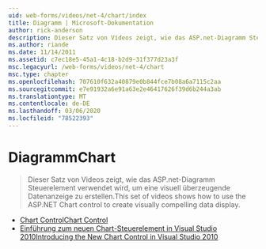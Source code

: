 ```yaml
---
uid: web-forms/videos/net-4/chart/index
title: Diagramm | Microsoft-Dokumentation
author: rick-anderson
description: Dieser Satz von Videos zeigt, wie das ASP.net-Diagramm Steuerelement verwendet wird, um eine visuell überzeugende Datenanzeige zu erstellen.
ms.author: riande
ms.date: 11/14/2011
ms.assetid: c7ec18e5-45a1-4c18-b2d9-31f377d23a3f
msc.legacyurl: /web-forms/videos/net-4/chart
msc.type: chapter
ms.openlocfilehash: 707610f632a40879e0b844fce7b08a6a7115c2aa
ms.sourcegitcommit: e7e91932a6e91a63e2e46417626f39d6b244a3ab
ms.translationtype: MT
ms.contentlocale: de-DE
ms.lasthandoff: 03/06/2020
ms.locfileid: "78522393"
---
```

# <a name="chart"></a><span data-ttu-id="1859c-103">Diagramm</span><span class="sxs-lookup"><span data-stu-id="1859c-103">Chart</span></span>

> <span data-ttu-id="1859c-104">Dieser Satz von Videos zeigt, wie das ASP.net-Diagramm Steuerelement verwendet wird, um eine visuell überzeugende Datenanzeige zu erstellen.</span><span class="sxs-lookup"><span data-stu-id="1859c-104">This set of videos shows how to use the ASP.NET Chart control to create visually compelling data display.</span></span>

- [<span data-ttu-id="1859c-105">Chart Control</span><span class="sxs-lookup"><span data-stu-id="1859c-105">Chart Control</span></span>](aspnet-4-quick-hit-chart-control.md)
- [<span data-ttu-id="1859c-106">Einführung zum neuen Chart-Steuerelement in Visual Studio 2010</span><span class="sxs-lookup"><span data-stu-id="1859c-106">Introducing the New Chart Control in Visual Studio 2010</span></span>](aspnet-4-how-do-i-introducing-the-new-chart-control-in-visual-studio-2010.md)
